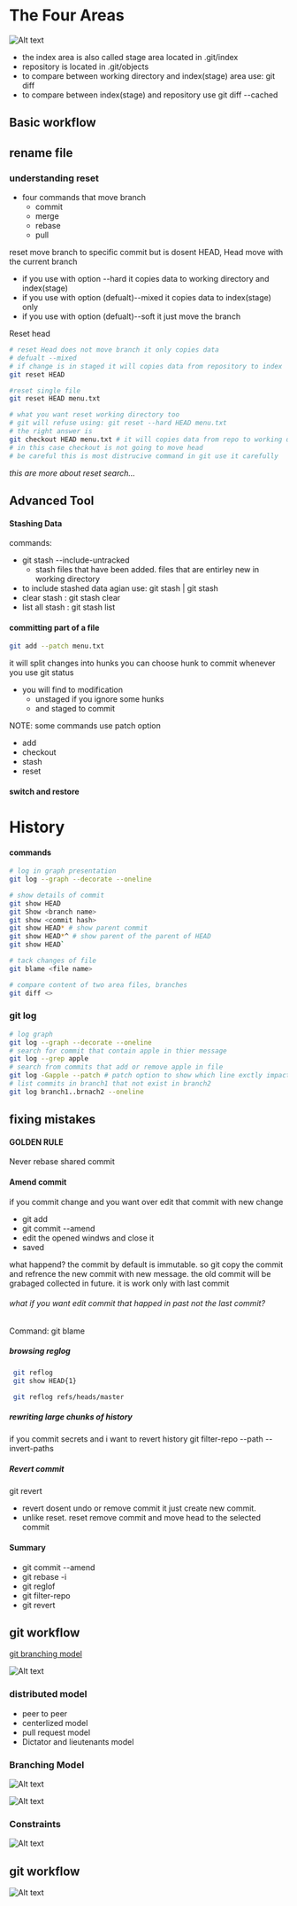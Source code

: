 # The Four Areas
![Alt text](./images/image.png)

- the index area is also called stage area located in .git/index
- repository is located in .git/objects
- to compare between working directory and index(stage) area use: git diff
- to compare between index(stage) and repository use git diff --cached

## Basic workflow
## rename file
### understanding reset
* four commands that move branch
    - commit
    - merge
    - rebase
    - pull
  
reset move branch to specific commit but is dosent HEAD, Head move with the current branch
- if you use with option --hard it copies data to working directory and index(stage)
- if you use with option (defualt)--mixed it copies data to index(stage) only
- if you use with option (defualt)--soft it just move the branch

Reset head
``` bash
# reset Head does not move branch it only copies data 
# defualt --mixed
# if change is in staged it will copies data from repository to index 
git reset HEAD

#reset single file
git reset HEAD menu.txt

# what you want reset working directory too
# git will refuse using: git reset --hard HEAD menu.txt
# the right answer is
git checkout HEAD menu.txt # it will copies data from repo to working directory and index
# in this case checkout is not going to move head
# be careful this is most distrucive command in git use it carefully
```

*this are more about reset search...*

## Advanced Tool
#### Stashing Data
commands:
- git stash --include-untracked
  - stash files that have been added. files that are entirley new in working directory
- to include stashed data agian use: git stash | git stash <stashid>
- clear stash : git stash clear
- list all stash : git stash list
  
#### committing part of a file
```bash
git add --patch menu.txt
```
it will split changes into hunks you can choose hunk to commit
whenever you use git status
- you will find to modification 
  - unstaged if you ignore some hunks
  - and staged to commit

NOTE:
some commands use patch option
- add
- checkout
- stash
- reset

#### switch and restore

# History 
#### commands
```bash
# log in graph presentation
git log --graph --decorate --oneline

# show details of commit
git show HEAD
git Show <branch name>
git show <commit hash>
git show HEAD* # show parent commit
git show HEAD*^ # show parent of the parent of HEAD
git show HEAD`

# tack changes of file
git blame <file name>

# compare content of two area files, branches
git diff <>
```

### git log
```bash
# log graph
git log --graph --decorate --oneline
# search for commit that contain apple in thier message
git log --grep apple
# search from commits that add or remove apple in file
git log -Gapple --patch # patch option to show which line exctly impacted
# list commits in branch1 that not exist in branch2
git log branch1..brnach2 --oneline
```
## fixing mistakes
#### GOLDEN RULE
>
Never rebase shared commit
>

#### Amend commit
if you commit change and you want over edit that commit with new change
- git add <file>
- git commit --amend
- edit the opened windws and close it
- saved

what happend?
the commit by default is immutable. so git copy the commit and refrence the new commit with new message. the old commit will be grabaged collected in future.
it is work only with last commit

###### what if you want edit commit that happed in past not the last commit?
Command: git blame <file name>
  
##### browsing reglog
```bash
 git reflog
 git show HEAD{1}

 git reflog refs/heads/master
```
##### rewriting large chunks of history
if you commit secrets and i want to revert history
git filter-repo --path <filename> --invert-paths 

##### Revert commit
git revert <commit id>

* revert dosent undo or remove commit it just create new commit.
* unlike reset. reset remove commit and move head to the selected commit

#### Summary 
* git commit --amend
* git rebase -i
* git reglof
* git filter-repo
* git revert 

## git workflow
[git branching model](https://nvie.com/posts/a-successful-git-branching-model/)

![Alt text](image-1.png)
  
### distributed model
- peer to peer
- centerlized model
- pull request model
- Dictator and lieutenants model

### Branching Model
![Alt text](image-2.png)

![Alt text](image-3.png)

### Constraints
![Alt text](image-4.png)

## git workflow
![Alt text](image-5.png)
